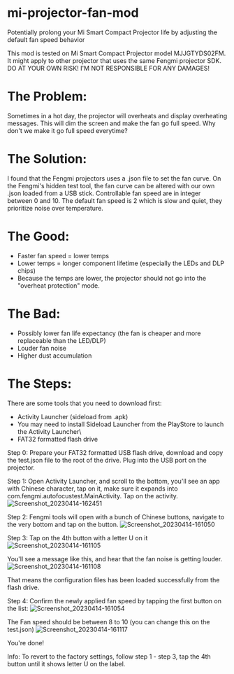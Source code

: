 # mi-projector-fan-mod
Potentially prolong your Mi Smart Compact Projector life by adjusting the default fan speed behavior

This mod is tested on Mi Smart Compact Projector model MJJGTYDS02FM.
It might apply to other projector that uses the same Fengmi projector SDK.
DO AT YOUR OWN RISK! I'M NOT RESPONSIBLE FOR ANY DAMAGES!

# The Problem:
Sometimes in a hot day, the projector will overheats and display overheating messages. This will dim the screen and make the fan go full speed. Why don't we make it go full speed everytime?

# The Solution:
I found that the Fengmi projectors uses a .json file to set the fan curve. On the Fengmi's hidden test tool, the fan curve can be altered with our own .json loaded from a USB stick. Controllable fan speed are in integer between 0 and 10. The default fan speed is 2 which is slow and quiet, they prioritize noise over temperature.

# The Good:
- Faster fan speed = lower temps
- Lower temps = longer component lifetime (especially the LEDs and DLP chips)
- Because the temps are lower, the projector should not go into the "overheat protection" mode.

# The Bad:
- Possibly lower fan life expectancy (the fan is cheaper and more replaceable than the LED/DLP)
- Louder fan noise
- Higher dust accumulation

# The Steps:
There are some tools that you need to download first:
- Activity Launcher (sideload from .apk)
- You may need to install Sideload Launcher from the PlayStore to launch the Activity Launcher\
- FAT32 formatted flash drive


Step 0:
Prepare your FAT32 formatted USB flash drive, download and copy the test.json file to the root of the drive. Plug into the USB port on the projector.

Step 1:
Open Activity Launcher, and scroll to the bottom, you'll see an app with Chinese character, tap on it, make sure it expands into com.fengmi.autofocustest.MainActivity. Tap on the activity.
![Screenshot_20230414-162451](https://user-images.githubusercontent.com/12219401/232009201-0aa17b0f-c112-44d6-a7eb-4b1a099b6fa4.png)

Step 2:
Fengmi tools will open with a bunch of Chinese buttons, navigate to the very bottom and tap on the button.
![Screenshot_20230414-161050](https://user-images.githubusercontent.com/12219401/232009522-8b7c5fac-6d3b-4bca-a5e6-063100387e9f.png)

Step 3:
Tap on the 4th button with a letter U on it
![Screenshot_20230414-161105](https://user-images.githubusercontent.com/12219401/232010022-ba581807-3db5-4364-9199-306ac52d7386.png)

You'll see a message like this, and hear that the fan noise is getting louder.
![Screenshot_20230414-161108](https://user-images.githubusercontent.com/12219401/232010177-ffdd5009-0748-4259-b9f5-8c1258fe2266.png)

That means the configuration files has been loaded successfully from the flash drive.

Step 4:
Confirm the newly applied fan speed by tapping the first button on the list:
![Screenshot_20230414-161054](https://user-images.githubusercontent.com/12219401/232010472-ed1c6361-f0eb-49f8-8ef7-93018a64d0e7.png)

The Fan speed should be between 8 to 10 (you can change this on the test.json)
![Screenshot_20230414-161117](https://user-images.githubusercontent.com/12219401/232010487-abbb80ba-c4d3-4ad6-928c-119d546b1f8a.png)

You're done!

Info: To revert to the factory settings, follow step 1 - step 3, tap the 4th button until it shows letter U on the label.

